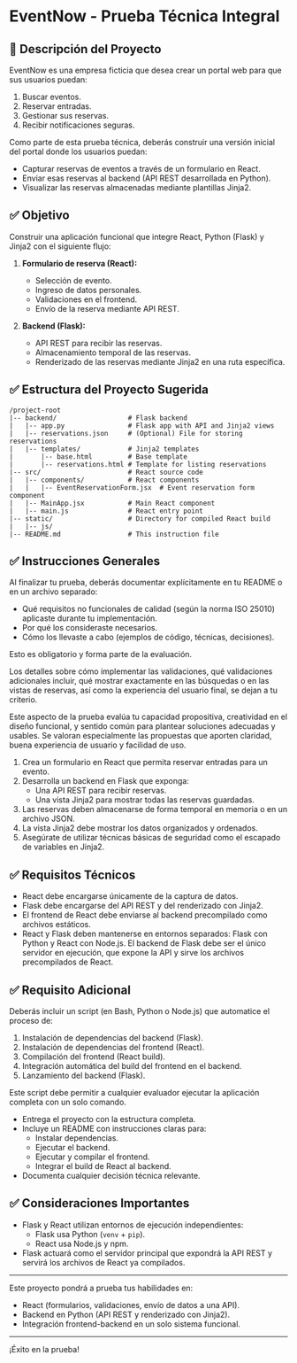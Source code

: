 # EventNow - Prueba Técnica Integral

## 🎯 Descripción del Proyecto

EventNow es una empresa ficticia que desea crear un portal web para que sus usuarios puedan:

1. Buscar eventos.
2. Reservar entradas.
3. Gestionar sus reservas.
4. Recibir notificaciones seguras.

Como parte de esta prueba técnica, deberás construir una versión inicial del portal donde los usuarios puedan:

- Capturar reservas de eventos a través de un formulario en React.
- Enviar esas reservas al backend (API REST desarrollada en Python).
- Visualizar las reservas almacenadas mediante plantillas Jinja2.

## ✅ Objetivo

Construir una aplicación funcional que integre React, Python (Flask) y Jinja2 con el siguiente flujo:

1. **Formulario de reserva (React):**
   - Selección de evento.
   - Ingreso de datos personales.
   - Validaciones en el frontend.
   - Envío de la reserva mediante API REST.

2. **Backend (Flask):**
   - API REST para recibir las reservas.
   - Almacenamiento temporal de las reservas.
   - Renderizado de las reservas mediante Jinja2 en una ruta específica.

## ✅ Estructura del Proyecto Sugerida

```
/project-root
|-- backend/                  # Flask backend
|   |-- app.py                # Flask app with API and Jinja2 views
|   |-- reservations.json     # (Optional) File for storing reservations
|   |-- templates/            # Jinja2 templates
|       |-- base.html         # Base template
|       |-- reservations.html # Template for listing reservations
|-- src/                      # React source code
|   |-- components/           # React components
|   |   |-- EventReservationForm.jsx  # Event reservation form component
|   |-- MainApp.jsx           # Main React component
|   |-- main.js               # React entry point
|-- static/                   # Directory for compiled React build
|   |-- js/
|-- README.md                 # This instruction file
```

## ✅ Instrucciones Generales

Al finalizar tu prueba, deberás documentar explícitamente en tu README o en un archivo separado:

- Qué requisitos no funcionales de calidad (según la norma ISO 25010) aplicaste durante tu implementación.
- Por qué los consideraste necesarios.
- Cómo los llevaste a cabo (ejemplos de código, técnicas, decisiones).

Esto es obligatorio y forma parte de la evaluación.

Los detalles sobre cómo implementar las validaciones, qué validaciones adicionales incluir, qué mostrar exactamente en las búsquedas o en las vistas de reservas, así como la experiencia del usuario final, se dejan a tu criterio.

Este aspecto de la prueba evalúa tu capacidad propositiva, creatividad en el diseño funcional, y sentido común para plantear soluciones adecuadas y usables. Se valoran especialmente las propuestas que aporten claridad, buena experiencia de usuario y facilidad de uso.

1. Crea un formulario en React que permita reservar entradas para un evento.
2. Desarrolla un backend en Flask que exponga:
   - Una API REST para recibir reservas.
   - Una vista Jinja2 para mostrar todas las reservas guardadas.
3. Las reservas deben almacenarse de forma temporal en memoria o en un archivo JSON.
4. La vista Jinja2 debe mostrar los datos organizados y ordenados.
5. Asegúrate de utilizar técnicas básicas de seguridad como el escapado de variables en Jinja2.

## ✅ Requisitos Técnicos

- React debe encargarse únicamente de la captura de datos.
- Flask debe encargarse del API REST y del renderizado con Jinja2.
- El frontend de React debe enviarse al backend precompilado como archivos estáticos.
- React y Flask deben mantenerse en entornos separados: Flask con Python y React con Node.js. El backend de Flask debe ser el único servidor en ejecución, que expone la API y sirve los archivos precompilados de React.

## ✅ Requisito Adicional

Deberás incluir un script (en Bash, Python o Node.js) que automatice el proceso de:

1. Instalación de dependencias del backend (Flask).
2. Instalación de dependencias del frontend (React).
3. Compilación del frontend (React build).
4. Integración automática del build del frontend en el backend.
5. Lanzamiento del backend (Flask).

Este script debe permitir a cualquier evaluador ejecutar la aplicación completa con un solo comando.



- Entrega el proyecto con la estructura completa.
- Incluye un README con instrucciones claras para:
  - Instalar dependencias.
  - Ejecutar el backend.
  - Ejecutar y compilar el frontend.
  - Integrar el build de React al backend.
- Documenta cualquier decisión técnica relevante.

## ✅ Consideraciones Importantes

- Flask y React utilizan entornos de ejecución independientes:
  - Flask usa Python (`venv` + `pip`).
  - React usa Node.js y npm.
- Flask actuará como el servidor principal que expondrá la API REST y servirá los archivos de React ya compilados.

---

Este proyecto pondrá a prueba tus habilidades en:
- React (formularios, validaciones, envío de datos a una API).
- Backend en Python (API REST y renderizado con Jinja2).
- Integración frontend-backend en un solo sistema funcional.

---

¡Éxito en la prueba!
